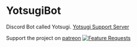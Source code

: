 # YotsugiBot
Discord Bot called Yotsugi.
[Yotsugi Support Server](discord.gg/Fj9uwmT)

Support the project on [patreon](https://patreon.com/YotsugiBot)
[![Feature Requests](http://feathub.com/NaokoKyouseiNingyou/YotsugiBot?format=svg)](http://feathub.com/NaokoKyouseiNingyou/YotsugiBot)
